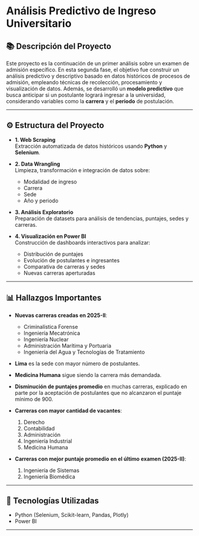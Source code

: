 # Análisis Predictivo de Ingreso Universitario

## 📚 Descripción del Proyecto

Este proyecto es la continuación de un primer análisis sobre un examen de admisión específico. En esta segunda fase, el objetivo fue construir un análisis predictivo y descriptivo basado en datos históricos de procesos de admisión, empleando técnicas de recolección, procesamiento y visualización de datos.
Además, se desarrolló un **modelo predictivo** que busca anticipar si un postulante logrará ingresar a la universidad, considerando variables como la **carrera** y el **periodo** de postulación.

---

## ⚙️ Estructura del Proyecto

- **1. Web Scraping**  
  Extracción automatizada de datos históricos usando **Python** y **Selenium**.

- **2. Data Wrangling**  
  Limpieza, transformación e integración de datos sobre:
  - Modalidad de ingreso
  - Carrera
  - Sede
  - Año y periodo

- **3. Análisis Exploratorio**  
  Preparación de datasets para análisis de tendencias, puntajes, sedes y carreras.

- **4. Visualización en Power BI**  
  Construcción de dashboards interactivos para analizar:
  - Distribución de puntajes
  - Evolución de postulantes e ingresantes
  - Comparativa de carreras y sedes
  - Nuevas carreras aperturadas

---

## 📊 Hallazgos Importantes

- **Nuevas carreras creadas en 2025-II**:
  - Criminalística Forense
  - Ingeniería Mecatrónica
  - Ingeniería Nuclear
  - Administración Marítima y Portuaria
  - Ingeniería del Agua y Tecnologías de Tratamiento

- **Lima** es la sede con mayor número de postulantes.

- **Medicina Humana** sigue siendo la carrera más demandada.

- **Disminución de puntajes promedio** en muchas carreras, explicado en parte por la aceptación de postulantes que no alcanzaron el puntaje mínimo de 900.

- **Carreras con mayor cantidad de vacantes**:
  1. Derecho
  2. Contabilidad
  3. Administración
  4. Ingeniería Industrial
  5. Medicina Humana

- **Carreras con mejor puntaje promedio en el último examen (2025-II)**:
  1. Ingeniería de Sistemas
  2. Ingeniería Biomédica

---

## 🚀 Tecnologías Utilizadas

- Python (Selenium, Scikit-learn, Pandas, Plotly)
- Power BI

---

